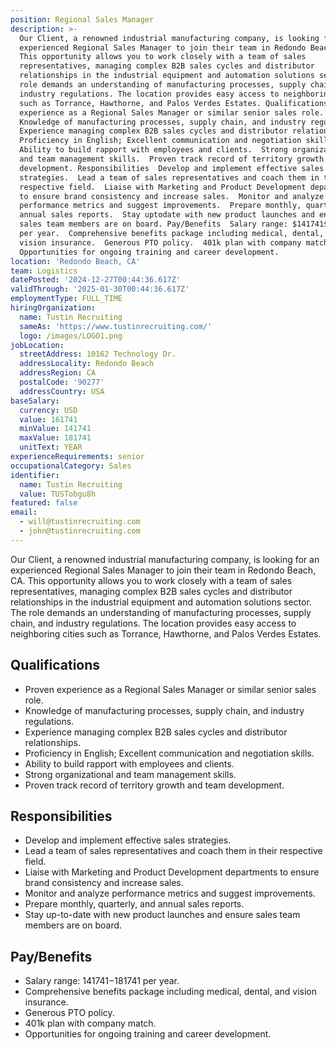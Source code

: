 ```yaml
---
position: Regional Sales Manager
description: >-
  Our Client, a renowned industrial manufacturing company, is looking for an
  experienced Regional Sales Manager to join their team in Redondo Beach, CA.
  This opportunity allows you to work closely with a team of sales
  representatives, managing complex B2B sales cycles and distributor
  relationships in the industrial equipment and automation solutions sector. The
  role demands an understanding of manufacturing processes, supply chain, and
  industry regulations. The location provides easy access to neighboring cities
  such as Torrance, Hawthorne, and Palos Verdes Estates. Qualifications  Proven
  experience as a Regional Sales Manager or similar senior sales role. 
  Knowledge of manufacturing processes, supply chain, and industry regulations. 
  Experience managing complex B2B sales cycles and distributor relationships. 
  Proficiency in English; Excellent communication and negotiation skills. 
  Ability to build rapport with employees and clients.  Strong organizational
  and team management skills.  Proven track record of territory growth and team
  development. Responsibilities  Develop and implement effective sales
  strategies.  Lead a team of sales representatives and coach them in their
  respective field.  Liaise with Marketing and Product Development departments
  to ensure brand consistency and increase sales.  Monitor and analyze
  performance metrics and suggest improvements.  Prepare monthly, quarterly, and
  annual sales reports.  Stay uptodate with new product launches and ensure
  sales team members are on board. Pay/Benefits  Salary range: $141741$181741
  per year.  Comprehensive benefits package including medical, dental, and
  vision insurance.  Generous PTO policy.  401k plan with company match. 
  Opportunities for ongoing training and career development.
location: 'Redondo Beach, CA'
team: Logistics
datePosted: '2024-12-27T00:44:36.617Z'
validThrough: '2025-01-30T00:44:36.617Z'
employmentType: FULL_TIME
hiringOrganization:
  name: Tustin Recruiting
  sameAs: 'https://www.tustinrecruiting.com/'
  logo: /images/LOGO1.png
jobLocation:
  streetAddress: 10162 Technology Dr.
  addressLocality: Redondo Beach
  addressRegion: CA
  postalCode: '90277'
  addressCountry: USA
baseSalary:
  currency: USD
  value: 161741
  minValue: 141741
  maxValue: 181741
  unitText: YEAR
experienceRequirements: senior
occupationalCategory: Sales
identifier:
  name: Tustin Recruiting
  value: TUSTobgu8h
featured: false
email:
  - will@tustinrecruiting.com
  - john@tustinrecruiting.com
---
```




Our Client, a renowned industrial manufacturing company, is looking for an experienced Regional Sales Manager to join their team in Redondo Beach, CA. This opportunity allows you to work closely with a team of sales representatives, managing complex B2B sales cycles and distributor relationships in the industrial equipment and automation solutions sector. The role demands an understanding of manufacturing processes, supply chain, and industry regulations. The location provides easy access to neighboring cities such as Torrance, Hawthorne, and Palos Verdes Estates.

## Qualifications
- Proven experience as a Regional Sales Manager or similar senior sales role.
- Knowledge of manufacturing processes, supply chain, and industry regulations.
- Experience managing complex B2B sales cycles and distributor relationships.
- Proficiency in English; Excellent communication and negotiation skills.
- Ability to build rapport with employees and clients.
- Strong organizational and team management skills.
- Proven track record of territory growth and team development.

## Responsibilities
- Develop and implement effective sales strategies.
- Lead a team of sales representatives and coach them in their respective field.
- Liaise with Marketing and Product Development departments to ensure brand consistency and increase sales.
- Monitor and analyze performance metrics and suggest improvements.
- Prepare monthly, quarterly, and annual sales reports.
- Stay up-to-date with new product launches and ensure sales team members are on board.

## Pay/Benefits
- Salary range: $141741-$181741 per year.
- Comprehensive benefits package including medical, dental, and vision insurance.
- Generous PTO policy.
- 401k plan with company match.
- Opportunities for ongoing training and career development.
